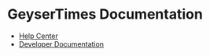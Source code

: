# GeyserTimes Documentation

* [Help Center](users/intro.md)
* [Developer Documentation](devs/intro.md)